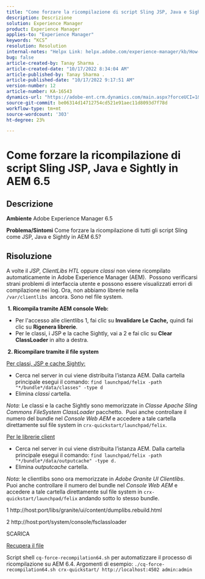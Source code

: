 ```yaml
---
title: "Come forzare la ricompilazione di script Sling JSP, Java e Sightly in AEM 6.5"
description: Descrizione
solution: Experience Manager
product: Experience Manager
applies-to: "Experience Manager"
keywords: “KCS”
resolution: Resolution
internal-notes: "Helpx Link: helpx.adobe.com/experience-manager/kb/How-to-force-a-recompilation-of-all-Sling-scripts-jsps-java-sightly-on-AEM-6-4.html"
bug: false
article-created-by: Tanay Sharma .
article-created-date: "10/17/2022 8:34:04 AM"
article-published-by: Tanay Sharma .
article-published-date: "10/17/2022 9:17:51 AM"
version-number: 12
article-number: KA-16543
dynamics-url: "https://adobe-ent.crm.dynamics.com/main.aspx?forceUCI=1&pagetype=entityrecord&etn=knowledgearticle&id=3e907074-f64d-ed11-bba2-0022480868ff"
source-git-commit: be06314d14712754cd521e91aec11d8093d7f78d
workflow-type: tm+mt
source-wordcount: '303'
ht-degree: 23%

---
```


# Come forzare la ricompilazione di script Sling JSP, Java e Sightly in AEM 6.5

## Descrizione

<b>Ambiente</b>
Adobe Experience Manager 6.5


<b>Problema/Sintomi</b>
Come forzare la ricompilazione di tutti gli script Sling come JSP, Java e Sightly in AEM 6.5?


## Risoluzione


A volte il *JSP*, *ClientLibs HTL* oppure *classi* non viene ricompilato automaticamente in Adobe Experience Manager (AEM).  Possono verificarsi strani problemi di interfaccia utente e possono essere visualizzati errori di compilazione nei log. Ora, non abbiamo librerie nella `/var/clientlibs `ancora. Sono nel file system.

<b> 1. Ricompila tramite AEM console Web:</b>

- Per l&#39;accesso alle clientlibs 1, fai clic su <b>Invalidare Le Cache,</b> quindi fai clic su <b>Rigenera librerie</b>.
- Per le classi, i JSP e la cache Sightly, vai a 2 e fai clic su <b>Clear ClassLoader</b> in alto a destra.


<b> 2. Ricompilare tramite il file system</b>

<u>Per classi, JSP e cache Sightly:</u>

- Cerca nel server in cui viene distribuita l’istanza AEM. Dalla cartella principale esegui il comando: `find launchpad/felix -path "*/bundle*/data/classes" -type d`
- Elimina *classi* cartella.


*Nota:* Le classi e la cache Sightly sono memorizzate in *Classe Apache Sling Commons FileSystem ClassLoader* pacchetto.  Puoi anche controllare il numero del bundle nel *Console Web AEM* e accedere a tale cartella direttamente sul file system in `crx-quickstart/launchpad/felix`.



<u>Per le librerie client</u>

- Cerca nel server in cui viene distribuita l’istanza AEM. Dalla cartella principale esegui il comando: `find launchpad/felix -path "*/bundle*/data/outputcache" -type d.`
- Elimina *outputcache* cartella.


*Nota:* le clientlibs sono ora memorizzate in *Adobe Granite UI Clientlibs*.  Puoi anche controllare il numero del bundle nel *Console Web AEM* e accedere a tale cartella direttamente sul file system in `crx-quickstart/launchpad/felix` andando sotto lo stesso bundle.



1 http://host:port/libs/granite/ui/content/dumplibs.rebuild.html

2 http://host:port/system/console/fsclassloader



SCARICA

[Recupera il file](https://helpx.adobe.com/content/dam/help/en/experience-manager/kb/How-to-force-a-recompilation-of-all-Sling-scripts-jsps-java-sightly-on-AEM-6-4/_jcr_content/main-pars/download_section/download-1/cq-force-recompilation64.zip "cq-force-recompilation64.zip")

Script shell `cq-force-recompilation64.sh` per automatizzare il processo di ricompilazione su AEM 6.4. Argomenti di esempio: `./cq-force-recompilation64.sh crx-quickstart/ http://localhost:4502 admin:admin`
